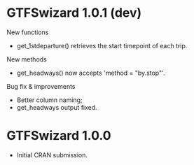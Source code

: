 # GTFSwizard 1.0.1 (dev)
New functions
  - get_1stdeparture() retrieves the start timepoint of each trip.
 
New methods
  - get_headways() now accepts 'method = "by.stop"'.
  
Bug fix & improvements
  - Better column naming;
  - get_headways output fixed.

# GTFSwizard 1.0.0

* Initial CRAN submission.
